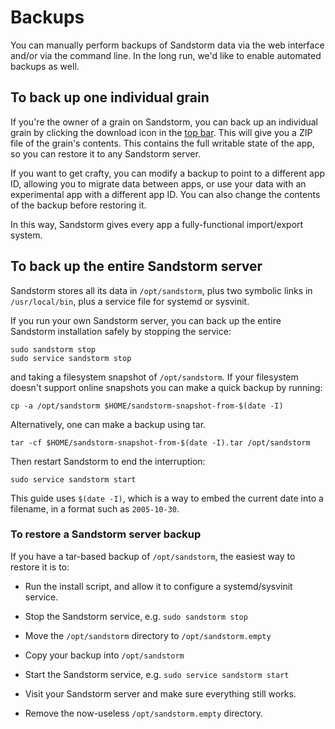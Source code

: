 # Backups

You can manually perform backups of Sandstorm data via the web interface and/or via the command line.
In the long run, we'd like to enable automated backups as well.

## To back up one individual grain

If you're the owner of a grain on Sandstorm, you can back up an individual grain by clicking the
download icon in the [top bar](../using/top-bar.md). This will give you a ZIP file of the grain's
contents. This contains the full writable state of the app, so you can restore it to any Sandstorm
server.

If you want to get crafty, you can modify a backup to point to a different app ID, allowing you to
migrate data between apps, or use your data with an experimental app with a different app ID. You
can also change the contents of the backup before restoring it.

In this way, Sandstorm gives every app a fully-functional import/export system.

## To back up the entire Sandstorm server

Sandstorm stores all its data in `/opt/sandstorm`, plus two symbolic links in `/usr/local/bin`, plus
a service file for systemd or sysvinit.

If you run your own Sandstorm server, you can back up the entire Sandstorm installation safely by
stopping the service:

    sudo sandstorm stop
    sudo service sandstorm stop

and taking a filesystem snapshot of `/opt/sandstorm`. If your filesystem doesn't support online
snapshots you can make a quick backup by running:

    cp -a /opt/sandstorm $HOME/sandstorm-snapshot-from-$(date -I)

Alternatively, one can make a backup using tar.

    tar -cf $HOME/sandstorm-snapshot-from-$(date -I).tar /opt/sandstorm

Then restart Sandstorm to end the interruption:

    sudo service sandstorm start

This guide uses `$(date -I)`, which is a way to embed the current date into a filename, in a format
such as `2005-10-30`.

### To restore a Sandstorm server backup

If you have a tar-based backup of `/opt/sandstorm`, the easiest way to restore it is to:

- Run the install script, and allow it to configure a systemd/sysvinit service.

- Stop the Sandstorm service, e.g. `sudo sandstorm stop`

- Move the `/opt/sandstorm` directory to `/opt/sandstorm.empty`

- Copy your backup into `/opt/sandstorm`

- Start the Sandstorm service, e.g. `sudo service sandstorm start`

- Visit your Sandstorm server and make sure everything still works.

- Remove the now-useless `/opt/sandstorm.empty` directory.
